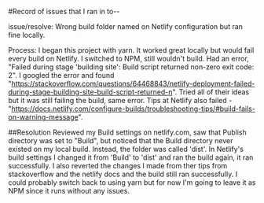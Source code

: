 #Record of issues that I ran in to--

issue/resolve:
Wrong build folder named on Netlify configuration but ran fine locally.

Process:
I began this project with yarn. It worked great locally but would fail every build on Netlify. 
I switched to NPM, still wouldn't build. Had an error, "Failed during stage 'building site': Build script returned non-zero exit code: 2".
I googled the error and found "https://stackoverflow.com/questions/64468843/netlify-deployment-failed-during-stage-building-site-build-script-returned-n".
Tried all of their ideas but it was still failing the build, same error.
Tips at Netlify also failed - "https://docs.netlify.com/configure-builds/troubleshooting-tips/#build-fails-on-warning-message".

##Resolution
Reviewed my Build settings on netlify.com, saw that Publish directory was set to "Build", but noticed that the Build directory never existed on my local build. Instead, the folder was called 'dist'.
In Netlify's build settings I changed it from 'Build' to 'dist' and ran the build again, it ran successfully. I also reverted the changes I made from ther tips
from stackoverflow and the netlify docs and the build still ran successfully.
I could probably switch back to using yarn but for now I'm going to leave it as NPM since it runs without any issues.
